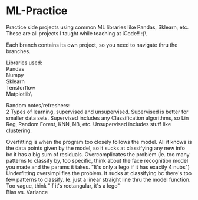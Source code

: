 # ML-Practice
Practice side projects using common ML libraries like Pandas, Sklearn, etc.\
These are all projects I taught while teaching at iCode!! :)\

Each branch contains its own project, so you need to navigate thru the branches. 

Libraries used:\
Pandas\
Numpy\
Sklearn\
Tensforflow\
Matplotlib\

Random notes/refreshers:\
2 Types of learning, supervised and unsupervised. Supervised is better for smaller data sets. Supervised includes any Classification algorithms, so Lin Reg, Random Forest, KNN, NB, etc. Unsupervised includes stuff like clustering. 


Overfitting is when the program too closely follows the model. All it knows is the data points given by the model, so it sucks at classifying any new info bc it has a big sum of residuals. Overcomplicates the problem (ie. too many patterns to classify by, too specific, think about the face recognition model you made and the params it takes. "It's only a lego if it has exactly 4 nubs")\
Underfitting oversimplifies the problem. It sucks at classifying bc there's too few patterns to classify. Ie. just a linear straight line thru the model function. Too vague, think "if it's rectangular, it's a lego"\
Bias vs. Variance


